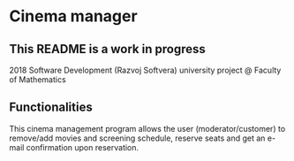 # Cinema manager

## This README is a work in progress

2018 Software Development (Razvoj Softvera) university project @ Faculty of Mathematics

## Functionalities
This cinema management program allows the user (moderator/customer) to remove/add movies and screening schedule, reserve seats and get an e-mail confirmation upon reservation.
